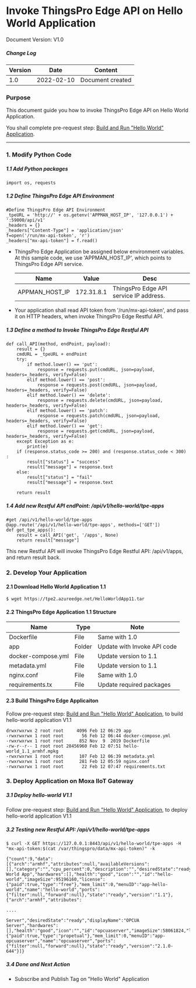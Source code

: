 # Invoke ThingsPro Edge API on Hello World Application

Document Version: V1.0

##### Change Log

| Version | Date       | Content          |
| ------- | ---------- | ---------------- |
| 1.0     | 2022-02-10 | Document created |



### Purpose

This document guide you how to invoke ThingsPro Edge API on Hello World Application.

You shall complete pre-request step: <a href="Build%20and%20Run%20Hello%20World%20Application.md">Build and Run "Hello World" Application</a>.




------

### 1. Modify Python Code

##### 1.1 Add Python packages

```
import os, requests
```

##### 1.2 Define ThingsPro Edge API Environment

```
#Define ThingsPro Edge API Environment
_tpeURL = 'http://' + os.getenv('APPMAN_HOST_IP', '127.0.0.1') + ':59000/api/v1'
_headers = {}
_headers["Content-Type"] = 'application/json'
f=open('/run/mx-api-token', 'r')
_headers["mx-api-token"] = f.read()
```

- ThingsPro Edge Application be assigned below environment variables. At this sample code, we use 'APPMAN_HOST_IP', which points to ThingsPro Edge API service.

  | Name           | Value      | Desc                                   |
  | -------------- | ---------- | -------------------------------------- |
  | APPMAN_HOST_IP | 172.31.8.1 | ThingsPro Edge API service IP address. |

- Your application shall read API token from '/run/mx-api-token', and pass it on HTTP headers, when invoke ThingsPro Edge Restful API.

##### 1.3 Define a method to Invoke ThingsPro Edge Restful API

```
def call_API(method, endPoint, payload):    
    result = {}
    cmdURL = _tpeURL + endPoint
    try:
        if method.lower() == 'put':
            response = requests.put(cmdURL, json=payload, headers=_headers, verify=False)
        elif method.lower() == 'post':
            response = requests.post(cmdURL, json=payload, headers=_headers, verify=False)
        elif method.lower() == 'delete':
            response = requests.delete(cmdURL, json=payload, headers=_headers, verify=False)
        elif method.lower() == 'patch':
            response = requests.patch(cmdURL, json=payload, headers=_headers, verify=False)
        elif method.lower() == 'get':
            response = requests.get(cmdURL, json=payload, headers=_headers, verify=False)
    except Exception as e:
        print(e)
    if (response.status_code >= 200) and (response.status_code < 300) :
        result["status"] = "success"
        result["message"] = response.text
    else:
        result["status"] = "fail"
        result["message"] = response.text

    return result
```

##### 1.4 Add new Restful API endPoint: /api/v1/hello-world/tpe-apps

```
#get /api/v1/hello-world/tpe-apps
@app.route('/api/v1/hello-world/tpe-apps', methods=['GET'])
def get_tpe_apps():
    result = call_API('get', '/apps', None)
    return result["message"]
```

This new Restful API will invoke ThingsPro Edge Restful API: /api/v1/apps, and return result back.



### 2. Develop Your Application

#### 2.1 Download Hello World Application 1.1

```
$ wget https://tpe2.azureedge.net/HelloWorldApp11.tar
```

#### 2.2 ThingsPro Edge Application 1.1 Structure

| Name               | Type   | Note                        |
| ------------------ | ------ | --------------------------- |
| Dockerfile         | File   | Same with 1.0               |
| app                | Folder | Update with Invoke API code |
| docker-compose.yml | File   | Update version to 1.1       |
| metadata.yml       | File   | Update version to 1.1       |
| nginx.conf         | File   | Same with 1.0               |
| requirements.tx    | File   | Update required packages    |

#### 2.3 Build ThingsPro Edge Applicaiton

Follow pre-request step: <a href="Build%20and%20Run%20Hello%20World%20Application.md">Build and Run "Hello World" Application</a>, to build hello-world application V1.1

```
drwxrwxrwx 2 root root     4096 Feb 12 06:29 app
-rwxrwxrwx 1 root root       56 Feb 12 06:44 docker-compose.yml
-rwxrwxrwx 1 root root      852 Nov  9  2019 Dockerfile
-rw-r--r-- 1 root root 28456960 Feb 12 07:51 hello-world_1.1_armhf.mpkg
-rwxrwxrwx 1 root root      107 Feb 12 06:39 metadata.yml
-rwxrwxrwx 1 root root      281 Feb 12 05:59 nginx.conf
-rwxrwxrwx 1 root root       22 Feb 12 07:47 requirements.txt
```



### 3. Deploy Application on Moxa IIoT Gateway

##### 3.1 Deploy hello-world V1.1

Follow pre-request step: <a href="Build%20and%20Run%20Hello%20World%20Application.md">Build and Run "Hello World" Application</a>, to deploy hello-world application V1.1

##### 3.2 Testing new Restful API: /api/v1/hello-world/tpe-apps

```
$ curl -X GET https://127.0.0.1:8443/api/v1/hello-world/tpe-apps -H "mx-api-token:$(cat /var/thingspro/data/mx-api-token)" -k

{"count":9,"data":[{"arch":"armhf","attributes":null,"availableVersions":[],"category":"","cpu_percent":0,"description":"","desiredState":"ready","displayName":"Hello World App","hardwares":[],"health":"good","icon":"","id":"hello-world","imageSize":95196160,"license":{"paid":true,"type":"free"},"mem_limit":0,"menuID":"app-hello-world","name":"hello-world","ports":{"filter":null,"forward":null},"state":"ready","version":"1.1"},{"arch":"armhf","attributes":

....

Server","desiredState":"ready","displayName":"OPCUA Server","hardwares":[],"health":"good","icon":"","id":"opcuaserver","imageSize":58061824,"license":{"paid":true,"type":"propetual"},"mem_limit":0,"menuID":"app-opcuaserver","name":"opcuaserver","ports":{"filter":null,"forward":null},"state":"ready","version":"2.1.0-644"}]}
```

##### 3.4 Done and Next Action

- Subscribe and Publish Tag on "Hello World" Application

